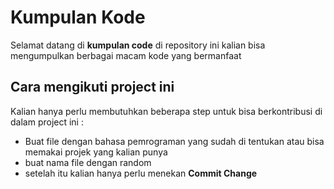 # Kumpulan Kode

Selamat datang di **kumpulan code** di repository ini kalian bisa mengumpulkan berbagai macam kode yang bermanfaat 

## Cara mengikuti project ini

Kalian hanya perlu membutuhkan beberapa step untuk bisa berkontribusi di dalam project ini :

* Buat file dengan bahasa pemrograman yang sudah di tentukan atau bisa memakai projek yang kalian punya 
* buat nama file dengan random
* setelah itu kalian hanya perlu menekan **Commit Change**
